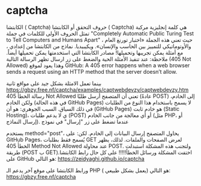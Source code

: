 # captcha
الكابتشا ( Captcha)  حروف التحقق أو الكابتشا ( Captcha) هي كلمة إنجليزية مركبة تمثل الحروف الأولى للكلمات في جملة  "Completely Automatic Public Turing Test to Tell Computers and Humans Apart" ،  حيث تعني هذه الجملة «اختبار تورنغ العام والأوتوماتيكي للتمييز بين الحاسب والإنسان».  ويكيبيديا.
نماذج من الكابتشا  من إعدادي ، مع أمثلة يمكن تجريبها وتحميلها!
مصادر الكابتشا التي استخدمتها يمكن تحميلها أيضاً.
ملاحظة: عند تنفيذ الأمثلة الحية والضغط على زر ارسال تظهر الرسالة التالية (405 Not Allowed)
وهذا يعود لموقع GitHub: 
A 405 error happens when a web browser sends a request using an HTTP method that the server doesn’t allow.

بينما تعمل الامثلة بشكل جيد على مواقع ثانية https://gbzy.free.nf/captcha/examples/captwebdevzy/captwebdevzy.htm
رسالة الخطأ 405 Not Allowed تعني أن المتصفح أرسل طلبًا (عادةً POST) إلى الخادم، ولكن الخادم (في هذه الحالة GitHub Pages) لا يسمح باستخدام هذا النوع من الطلبات في ذلك السياق.
السبب الجوهري: هو أن (GitHub Pages) هو خادم ثابت (Static Hosting)، ي لا يدعم طلبات (POST) أو أي معالجة من جانب الخادم (مثل PHP، أو إرسال النماذج).
عندما تضغط على زر "إرسال" في نموذج <form> يستخدم method="post"، يحاول المتصفح إرسال البيانات إلى الخادم. لكن:
على GitHub Pages، يُسمح فقط بطلبات GET لعرض الصفحات والملفات.
لذلك، يظهر الخطأ 405 Method Not Allowed عند محاولة POST.
ولتجنب هذه المشكلة  استبدلت طريقة (POST ب GET).اختفت المشكلة ورسائل الخطأ!!!!!
على كل حال رابط الكابتشا على GitHub هو التالي:     https://zeidyaghi.github.io/captcha

ورابط الكابتشا على موقع آخر يدعم الـ PHP ( يعمل بشكل طبيعي) هو التالي:   https://gbzy.free.nf/captcha

